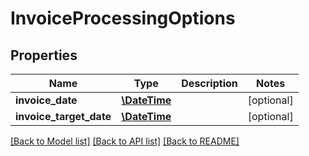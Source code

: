 # InvoiceProcessingOptions

## Properties
Name | Type | Description | Notes
------------ | ------------- | ------------- | -------------
**invoice_date** | [**\DateTime**](Date.md) |  | [optional] 
**invoice_target_date** | [**\DateTime**](Date.md) |  | [optional] 

[[Back to Model list]](../README.md#documentation-for-models) [[Back to API list]](../README.md#documentation-for-api-endpoints) [[Back to README]](../README.md)


